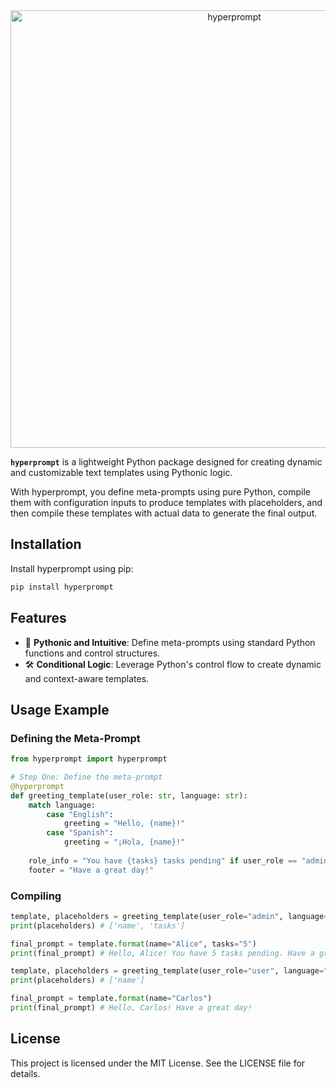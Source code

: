 <div align="center"><picture>
  <source media="(prefers-color-scheme: dark)" srcset="assets/dark_background_logo.svg">
  <img alt="hyperprompt" src="assets/light_background_logo.svg" width=700">
</picture></div>


**`hyperprompt`** is a lightweight Python package designed for creating dynamic and customizable text templates using Pythonic logic. 

With hyperprompt, you define meta-prompts using pure Python, compile them with configuration inputs to produce templates with placeholders, and then compile these templates with actual data to generate the final output.

## Installation

Install hyperprompt using pip:

```bash
pip install hyperprompt
```

## Features

* 🚀 **Pythonic and Intuitive**: Define meta-prompts using standard Python functions and control structures.
* 🛠️ **Conditional Logic**: Leverage Python's control flow to create dynamic and context-aware templates.

## Usage Example
### Defining the Meta-Prompt
```python
from hyperprompt import hyperprompt

# Step One: Define the meta-prompt
@hyperprompt
def greeting_template(user_role: str, language: str):
    match language:
        case "English":
            greeting = "Hello, {name}!"
        case "Spanish":
            greeting = "¡Hola, {name}!"    
    
    role_info = "You have {tasks} tasks pending" if user_role == "admin" else None
    footer = "Have a great day!"
```
### Compiling
```python
template, placeholders = greeting_template(user_role="admin", language="English")
print(placeholders) # ['name', 'tasks']

final_prompt = template.format(name="Alice", tasks="5")
print(final_prompt) # Hello, Alice! You have 5 tasks pending. Have a great day!

template, placeholders = greeting_template(user_role="user", language="Spanish")
print(placeholders) # ['name']

final_prompt = template.format(name="Carlos") 
print(final_prompt) # Hello, Carlos! Have a great day!
```

## License

This project is licensed under the MIT License. See the LICENSE file for details.
